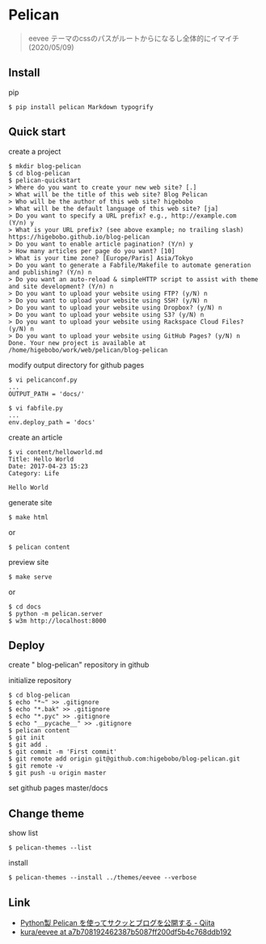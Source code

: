 <!-- -*- mode: markdown; coding: utf-8 -*- -->
# Pelican

> eevee テーマのcssのパスがルートからになるし全体的にイマイチ(2020/05/09)

## Install

pip

    $ pip install pelican Markdown typogrify

## Quick start

create a project

    $ mkdir blog-pelican
    $ cd blog-pelican
    $ pelican-quickstart
    > Where do you want to create your new web site? [.] 
    > What will be the title of this web site? Blog Pelican
    > Who will be the author of this web site? higebobo
    > What will be the default language of this web site? [ja]  
    > Do you want to specify a URL prefix? e.g., http://example.com   (Y/n) y
    > What is your URL prefix? (see above example; no trailing slash) https://higebobo.github.io/blog-pelican
    > Do you want to enable article pagination? (Y/n) y
    > How many articles per page do you want? [10] 
    > What is your time zone? [Europe/Paris] Asia/Tokyo
    > Do you want to generate a Fabfile/Makefile to automate generation and publishing? (Y/n) n
    > Do you want an auto-reload & simpleHTTP script to assist with theme and site development? (Y/n) n
    > Do you want to upload your website using FTP? (y/N) n
    > Do you want to upload your website using SSH? (y/N) n
    > Do you want to upload your website using Dropbox? (y/N) n
    > Do you want to upload your website using S3? (y/N) n
    > Do you want to upload your website using Rackspace Cloud Files? (y/N) n
    > Do you want to upload your website using GitHub Pages? (y/N) n
    Done. Your new project is available at /home/higebobo/work/web/pelican/blog-pelican

modify output directory for github pages

    $ vi pelicanconf.py
    ...
    OUTPUT_PATH = 'docs/'

    $ vi fabfile.py
    ...
    env.deploy_path = 'docs'

create an article

    $ vi content/helloworld.md
    Title: Hello World
    Date: 2017-04-23 15:23
    Category: Life

    Hello World

generate site

    $ make html
    
or

    $ pelican content

preview site

    $ make serve
    
or

    $ cd docs
    $ python -m pelican.server
    $ w3m http://localhost:8000

## Deploy

create " blog-pelican" repository in github

initialize repository

    $ cd blog-pelican
    $ echo "*~" >> .gitignore
    $ echo "*.bak" >> .gitignore
    $ echo "*.pyc" >> .gitignore
    $ echo "__pycache__" >> .gitignore
    $ pelican content
    $ git init
    $ git add .
    $ git commit -m 'First commit'
    $ git remote add origin git@github.com:higebobo/blog-pelican.git
    $ git remote -v
    $ git push -u origin master
    
set github pages master/docs
    
## Change theme

show list

    $ pelican-themes --list

install

    $ pelican-themes --install ../themes/eevee --verbose



## Link

* [Python製 Pelican を使ってサクッとブログを公開する \- Qiita](https://qiita.com/saira/items/71faa202efb4320cb41d)
* [kura/eevee at a7b708192462387b5087ff200df5b4c768ddb192](https://github.com/kura/eevee/tree/a7b708192462387b5087ff200df5b4c768ddb192)
